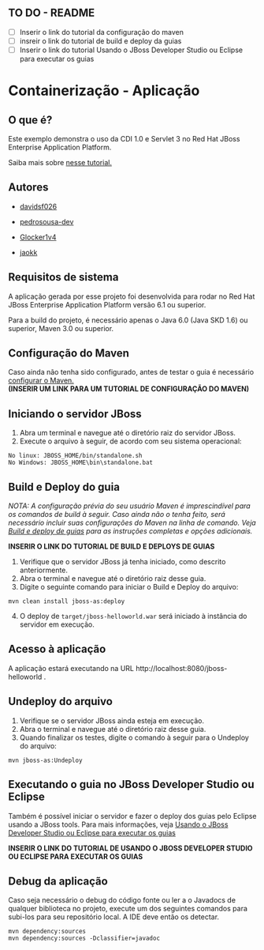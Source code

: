 
## TO DO - README
- [ ]  Inserir o link do tutorial da configuração do maven
- [ ]  insreir o link do tutorial de build e deploy da guias
- [ ]  Inserir o link do tutorial Usando o JBoss Developer Studio ou Eclipse para executar os guias
# Containerização - Aplicação

## O que é?
Este exemplo demonstra o uso da CDI 1.0 e Servlet 3 no Red Hat JBoss Enterprise Application Platform.

Saiba mais sobre [nesse tutorial.](http://www.jboss.org/jdf/quickstarts/jboss-as-quickstart/guide/HelloworldQuickstart)

## Autores

- [davidsf026](https://www.github.com/davidsf026)

- [pedrosousa-dev](https://github.com/pedrosousa-dev)

- [Glocker1v4](https://github.com/Glocker1v4)

- [jaokk](https://github.com/jaokk)


## Requisitos de sistema
A aplicação gerada por esse projeto foi desenvolvida para rodar no Red Hat JBoss Enterprise Application Platform versão 6.1 ou superior.

Para a build do projeto, é necessário apenas o Java 6.0 (Java SKD 1.6) ou superior, Maven 3.0 ou superior.
## Configuração do Maven
Caso ainda não tenha sido configurado, antes de testar o guia é necessário [configurar o Maven.]()  
**(INSERIR UM LINK PARA UM TUTORIAL DE CONFIGURAÇÃO DO MAVEN)**
## Iniciando o servidor JBoss
1. Abra um terminal e navegue até o diretório raiz do servidor JBoss.
2. Execute o arquivo à seguir, de acordo com seu sistema operacional:
```console
No linux: JBOSS_HOME/bin/standalone.sh
No Windows: JBOSS_HOME\bin\standalone.bat
```


## Build e Deploy do guia
*NOTA: A configuração prévia do seu usuário Maven é imprescindível para os comandos de build à seguir.
Caso ainda não o tenha feito, será necessário incluir suas configurações do Maven na linha de comando.
Veja [Build e deploy de guias]() para as instruções completas e opções adicionais.*

**INSERIR O LINK DO TUTORIAL DE BUILD E DEPLOYS DE GUIAS**

1. Verifique que o servidor JBoss já tenha iniciado, como descrito anteriormente.
2. Abra o terminal e navegue até o diretório raiz desse guia.
3. Digite o seguinte comando para iniciar o Build e Deploy do arquivo:
```console
mvn clean install jboss-as:deploy
```
4. O deploy de `target/jboss-helloworld.war` será iniciado à instância do servidor em execução.
## Acesso à aplicação
A aplicação estará executando na URL http://localhost:8080/jboss-helloworld .
## Undeploy do arquivo
1. Verifique se o servidor JBoss ainda esteja em execução.
2. Abra o terminal e navegue até o diretório raiz desse guia.
3. Quando finalizar os testes, digite o comando à seguir para o Undeploy do arquivo:
```console
mvn jboss-as:Undeploy
```
## Executando o guia no JBoss Developer Studio ou Eclipse
Também é possível iniciar o servidor e fazer o deploy dos guias pelo Eclipse usando a JBoss tools.
Para mais informações, veja [Usando o JBoss Developer Studio ou Eclipse para executar os guias]()

**INSERIR O LINK DO TUTORIAL DE USANDO O JBOSS DEVELOPER STUDIO OU ECLIPSE PARA EXECUTAR OS GUIAS**
## Debug da aplicação
Caso seja necessário o debug do código fonte ou ler a o Javadocs de qualquer biblioteca no projeto,
execute um dos seguintes comandos para subi-los para seu repositório local. A IDE deve então os detectar.
```console
mvn dependency:sources
mvn dependency:sources -Dclassifier=javadoc
```
